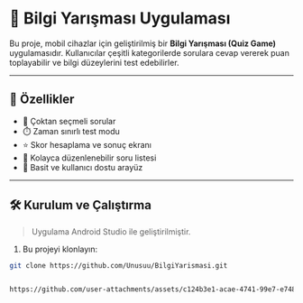 # 📱 Bilgi Yarışması Uygulaması

Bu proje, mobil cihazlar için geliştirilmiş bir **Bilgi Yarışması (Quiz Game)** uygulamasıdır. Kullanıcılar çeşitli kategorilerde sorulara cevap vererek puan toplayabilir ve bilgi düzeylerini test edebilirler.

---

## 🚀 Özellikler

- 🎯 Çoktan seçmeli sorular
- ⏱️ Zaman sınırlı test modu
- ⭐ Skor hesaplama ve sonuç ekranı
- 📂 Kolayca düzenlenebilir soru listesi
- 🎨 Basit ve kullanıcı dostu arayüz

---

## 🛠️ Kurulum ve Çalıştırma

> Uygulama Android Studio ile geliştirilmiştir.

1. Bu projeyi klonlayın:

```bash
git clone https://github.com/Unusuu/BilgiYarismasi.git


https://github.com/user-attachments/assets/c124b3e1-acae-4741-99e7-e748eecd285a


